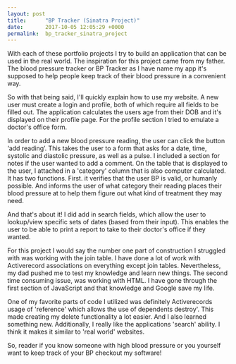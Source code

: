 ```yaml
---
layout: post
title:      "BP Tracker (Sinatra Project)"
date:       2017-10-05 12:05:29 +0000
permalink:  bp_tracker_sinatra_project
---
```



With each of these portfolio projects I try to build an application that can be used in the real world. The inspiration for this project came from my father. The blood pressure tracker or BP Tracker as I have name my app it's supposed to help people keep track of their blood pressure in a convenient way.

So with that being said, I'll quickly explain how to use my website. A new user must create a login and profile, both of which require all fields to be filled out. The application calculates the users age from their DOB and it's displayed on their profile page. For the profile section I tried to emulate a doctor's office form.

In order to add a new blood pressure reading, the user can click the button ‘add reading’. This takes the user to a form that asks for a date, time, systolic and diastolic pressure, as well as a pulse. I included a section for notes if the user wanted to add a comment. On the table that is displayed to the user, I attached in a 'category' column that is also computer calculated. It has two functions. First. it verifies that the user BP is valid, or humanly possible. And informs the user of what category their reading places their blood pressure at to help them figure out what kind of treatment they may need. 

And that's about it! I did add in search fields, which allow the user to lookup/view specific sets of dates (based from their input). This enables the user to be able to print a report to take to their doctor's office if they wanted.

For this project I would say the number one part of construction I struggled with was working with the join table. I have done a lot of work with Activerecord associations on everything except join tables. Nevertheless, my dad pushed me to test my knowledge and learn new things. The second time consuming issue, was working with HTML. I have gone through the first section of JavaScript and that knowledge and Google save my life.

One of my favorite parts of code I utilized was definitely Activerecords usage of 'reference' which allows the use of dependents destroy'. This made creating my delete functionality a lot easier. And I also learned something new. Additionally, I really like the applications 'search' ability. I think it makes it similar to 'real world' websites.

So, reader if you know someone with high blood pressure or you yourself want to keep track of your BP checkout my software!
